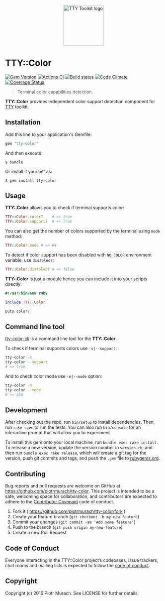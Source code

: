 <div align="center">
  <a href="https://ttytoolkit.org"><img width="130" src="https://github.com/piotrmurach/tty/raw/master/images/tty.png" alt="TTY Toolkit logo"/></a>
</div>

# TTY::Color

[![Gem Version](https://badge.fury.io/rb/tty-color.svg)][gem]
[![Actions CI](https://github.com/piotrmurach/tty-color/workflows/CI/badge.svg?branch=master)][gh_actions_ci]
[![Build status](https://ci.appveyor.com/api/projects/status/j1nflklmnfrb2yrf?svg=true)][appveyor]
[![Code Climate](https://codeclimate.com/github/piotrmurach/tty-color/badges/gpa.svg)][codeclimate]
[![Coverage Status](https://coveralls.io/repos/github/piotrmurach/tty-color/badge.svg)][coverage]

[gem]: https://badge.fury.io/rb/tty-color
[gh_actions_ci]: https://github.com/piotrmurach/tty-color/actions?query=workflow%3ACI
[appveyor]: https://ci.appveyor.com/project/piotrmurach/tty-color
[codeclimate]: https://codeclimate.com/github/piotrmurach/tty-color
[coverage]: https://coveralls.io/github/piotrmurach/tty-color

> Terminal color capabilities detection.

**TTY::Color** provides independent color support detection component for [TTY](https://github.com/piotrmurach/tty) toolkit.

## Installation

Add this line to your application's Gemfile:

```ruby
gem "tty-color"
```

And then execute:

    $ bundle

Or install it yourself as:

    $ gem install tty-color

## Usage

**TTY::Color** allows you to check if terminal supports color:

```ruby
TTY::Color.color?    # => true
TTY::Color.support?  # => true
```

You can also get the number of colors supported by the terminal using `mode` method:

```ruby
TTY::Color.mode # => 64
```

To detect if color support has been disabled with `NO_COLOR` environment variable, use `disabled?`:

```ruby
TTY::Color.disabled? # => false
```

**TTY::Color** is just a module hence you can include it into your scripts directly:

```ruby
#!/usr/bin/env ruby

include TTY::Color

puts color?
```

## Command line tool

[tty-color-cli](https://github.com/piotrmurach/tty-color-cli) is a command line tool for the **TTY::Color**.

To check if terminal supports colors use `-s|--support`:

```bash
tty-color -s
tty-color --support
# => true
```

And to check color mode use `-m|--mode` option:

```bash
tty-color -m
tty-color --mode
# => 256
```

## Development

After checking out the repo, run `bin/setup` to install dependencies. Then, run `rake spec` to run the tests. You can also run `bin/console` for an interactive prompt that will allow you to experiment.

To install this gem onto your local machine, run `bundle exec rake install`. To release a new version, update the version number in `version.rb`, and then run `bundle exec rake release`, which will create a git tag for the version, push git commits and tags, and push the `.gem` file to [rubygems.org](https://rubygems.org).

## Contributing

Bug reports and pull requests are welcome on GitHub at https://github.com/piotrmurach/tty-color. This project is intended to be a safe, welcoming space for collaboration, and contributors are expected to adhere to the [Contributor Covenant](http://contributor-covenant.org) code of conduct.

1. Fork it ( https://github.com/piotrmurach/tty-color/fork )
2. Create your feature branch (`git checkout -b my-new-feature`)
3. Commit your changes (`git commit -am 'Add some feature'`)
4. Push to the branch (`git push origin my-new-feature`)
5. Create a new Pull Request

## Code of Conduct

Everyone interacting in the TTY::Color project’s codebases, issue trackers, chat rooms and mailing lists is expected to follow the [code of conduct](https://github.com/piotrmurach/tty-color/blob/master/CODE_OF_CONDUCT.md).

## Copyright

Copyright (c) 2016 Piotr Murach. See LICENSE for further details.
